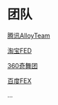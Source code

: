 # 团队

[腾讯AlloyTeam](http://www.alloyteam.com/)


[淘宝FED](http://taobaofed.org/)


[360奇舞团](https://75team.com/)


[百度FEX](http://fex.baidu.com/)


...
